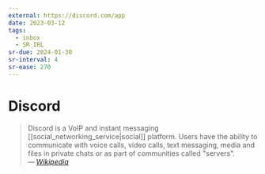 ```yaml
---
external: https://discord.com/app
date: 2023-03-12
tags:
  - inbox
  - SR_IRL
sr-due: 2024-01-30
sr-interval: 4
sr-ease: 270
---
```


# Discord

> Discord is a VoIP and instant messaging [[social_networking_service|social]]
> platform. Users have the ability to communicate with voice calls, video calls,
> text messaging, media and files in private chats or as part of communities
> called "servers".\
> — <cite>[Wikipedia](https://en.wikipedia.org/wiki/Discord_\(software\))</cite>
